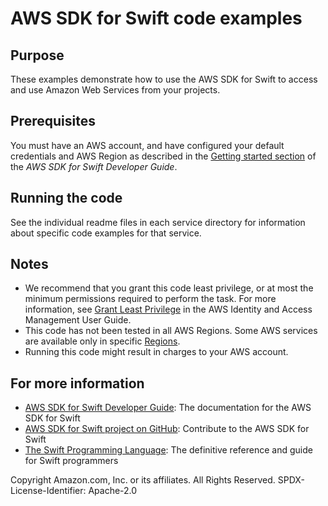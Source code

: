 # AWS SDK for Swift code examples 

## Purpose

These examples demonstrate how to use the AWS SDK for Swift to access and use
Amazon Web Services from your projects.

## Prerequisites

You must have an AWS account, and have configured your default credentials and
AWS Region as described in the [Getting started
section](https://docs.aws.amazon.com/sdk-for-swift/latest/developer-guide/getting-started.html)
of the _AWS SDK for Swift Developer Guide_.

## Running the code

See the individual readme files in each service directory for information about specific code examples for that service.

## Notes

- We recommend that you grant this code least privilege,
  or at most the minimum permissions required to perform the task.
  For more information, see
  [Grant Least Privilege](https://docs.aws.amazon.com/IAM/latest/UserGuide/best-practices.html#grant-least-privilege)
  in the AWS Identity and Access Management User Guide.
- This code has not been tested in all AWS Regions.
  Some AWS services are available only in specific
  [Regions](https://aws.amazon.com/about-aws/global-infrastructure/regional-product-services).
- Running this code might result in charges to your AWS account.

## For more information

* [AWS SDK for Swift Developer Guide](https://docs.aws.amazon.com/sdk-for-swift/latest/developer-guide): The documentation for the AWS SDK for Swift
* [AWS SDK for Swift project on
  GitHub](https://github.com/awslabs/aws-sdk-swift): Contribute to the AWS SDK
  for Swift
* [The Swift Programming Language](https://docs.swift.org/swift-book): The
  definitive reference and guide for Swift programmers

Copyright Amazon.com, Inc. or its affiliates. All Rights Reserved. SPDX-License-Identifier: Apache-2.0
